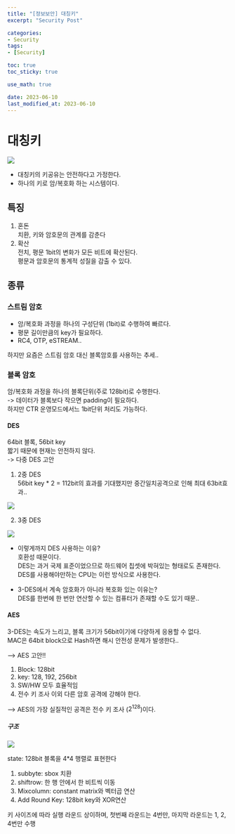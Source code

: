 ```yaml
---
title: "[정보보안] 대칭키"
excerpt: "Security Post"

categories:
- Security
tags:
- [Security]

toc: true
toc_sticky: true

use_math: true

date: 2023-06-10
last_modified_at: 2023-06-10
---
```


# 대칭키
<img src="https://github.com/ssoxong/ssoxong.github.io/assets/112956015/cc44313f-3805-4dc9-8ccd-ee713da5cc3b" max-width="70%" max-height="70%">

- 대칭키의 키공유는 안전하다고 가정한다.
- 하나의 키로 암/복호화 하는 시스템이다.

## 특징
1. 혼돈  
    치환, 키와 암호문의 관계를 감춘다 
2. 확산   
    전치, 평문 1bit의 변화가 모든 비트에 확산된다.  
    평문과 암호문의 통계적 성질을 감출 수 있다.  

## 종류
### 스트림 암호
- 암/복호화 과정을 하나의 구성단위 (1bit)로 수행하여 빠르다. 
- 평문 길이만큼의 key가 필요하다.
- RC4, OTP, eSTREAM..

하지만 요즘은 스트림 암호 대신 블록암호를 사용하는 추세..

### 블록 암호
암/복호화 과정을 하나의 블록단위(주로 128bit)로 수행한다.  
-> 데이터가 블록보다 작으면 padding이 필요하다.  
하지만 CTR 운영모드에서느 1bit단위 처리도 가능하다.  


#### DES
64bit 블록, 56bit key  
짧기 때문에 현재는 안전하지 않다.  
-> 다중 DES 고안

1. 2중 DES  
56bit key * 2 = 112bit의 효과를 기대했지만 중간일치공격으로 인해 최대 63bit효과..

<img src="https://github.com/ssoxong/ssoxong.github.io/assets/112956015/3b08b5b8-28c0-4a1e-b003-dc848f03bfd3" max-width="70%" max-height="70%">

2. 3중 DES

<img src="https://github.com/ssoxong/ssoxong.github.io/assets/112956015/a7aa0259-7520-4e83-b8c4-4bfe3d1dd567" max-width="70%" max-height="70%">

- 이렇게까지 DES 사용하는 이유?  
    호환성 때문이다.  
    DES는 과거 국제 표준이었으므로 하드웨어 칩셋에 박혀있는 형태로도 존재한다.  
    DES를 사용해야만하는 CPU는 이런 방식으로 사용한다.  

- 3-DES에서 계속 암호화가 아니라 복호화 있는 이유는?  
    DES를 한번에 한 번만 연산할 수 있는 컴퓨터가 존재할 수도 있기 때문..

#### AES
3-DES는 속도가 느리고, 블록 크기가 56bit이기에 다양하게 응용할 수 없다.  
MAC은 64bit block으로 Hash하면 해시 안전성 문제가 발생한다..

--> AES 고안!!

1. Block: 128bit
2. key: 128, 192, 256bit
3. SW/HW 모두 효율적임
4. 전수 키 조사 이외 다른 암호 공격에 강해야 한다.  

--> AES의 가장 실질적인 공격은 전수 키 조사 ($2^{128}$)이다.

##### 구조
<img src="https://github.com/ssoxong/ssoxong.github.io/assets/112956015/e68c8197-f0ff-474b-9095-23ad908de084" max-width="70%" max-height="70%">

state: 128bit 블록을 4*4 행렬로 표현한다

1. subbyte: sbox 치환
2. shiftrow: 한 행 안에서 한 비트씩 이동
3. Mixcolumn: constant matrix와 벡터곱 연산
4. Add Round Key: 128bit key와 XOR연산

키 사이즈에 따라 실행 라운드 상이하며, 첫번째 라운드는 4번만, 마지막 라운드는 1, 2, 4번만 수행